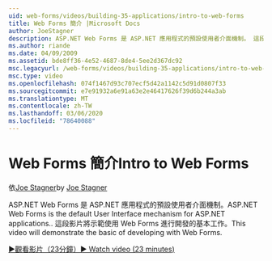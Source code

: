 ```yaml
---
uid: web-forms/videos/building-35-applications/intro-to-web-forms
title: Web Forms 簡介 |Microsoft Docs
author: JoeStagner
description: ASP.NET Web Forms 是 ASP.NET 應用程式的預設使用者介面機制。 這段影片將示範使用 Web Forms 進行開發的基本工作。
ms.author: riande
ms.date: 04/09/2009
ms.assetid: bde8ff36-4e52-4687-8de4-5ee2d367dc92
msc.legacyurl: /web-forms/videos/building-35-applications/intro-to-web-forms
msc.type: video
ms.openlocfilehash: 074f1467d93c707ecf5d42a1142c5d91d0807f33
ms.sourcegitcommit: e7e91932a6e91a63e2e46417626f39d6b244a3ab
ms.translationtype: MT
ms.contentlocale: zh-TW
ms.lasthandoff: 03/06/2020
ms.locfileid: "78640088"
---
```

# <a name="intro-to-web-forms"></a><span data-ttu-id="1758c-104">Web Forms 簡介</span><span class="sxs-lookup"><span data-stu-id="1758c-104">Intro to Web Forms</span></span>

<span data-ttu-id="1758c-105">依[Joe Stagner](https://github.com/JoeStagner)</span><span class="sxs-lookup"><span data-stu-id="1758c-105">by [Joe Stagner](https://github.com/JoeStagner)</span></span>

<span data-ttu-id="1758c-106">ASP.NET Web Forms 是 ASP.NET 應用程式的預設使用者介面機制。</span><span class="sxs-lookup"><span data-stu-id="1758c-106">ASP.NET Web Forms is the default User Interface mechanism for ASP.NET applications..</span></span> <span data-ttu-id="1758c-107">這段影片將示範使用 Web Forms 進行開發的基本工作。</span><span class="sxs-lookup"><span data-stu-id="1758c-107">This video will demonstrate the basic of developing with Web Forms.</span></span>

[<span data-ttu-id="1758c-108">&#9654;觀看影片（23分鐘）</span><span class="sxs-lookup"><span data-stu-id="1758c-108">&#9654; Watch video (23 minutes)</span></span>](https://channel9.msdn.com/Blogs/ASP-NET-Site-Videos/intro-to-web-forms)
